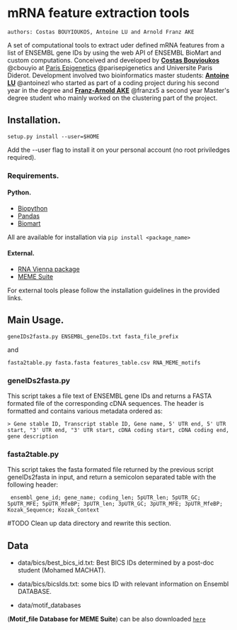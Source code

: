# mRNA feature extraction tools

    authors: Costas BOUYIOUKOS, Antoine LU and Arnold Franz AKE

A set of computational tools to extract uder defined mRNA features from a list of ENSEMBL gene IDs by using the web API of ENSEMBL BioMart and custom computations. Conceived and developed by [**Costas Bouyioukos**](https://github.com/cbouyio) @cbouyio at [Paris Epigenetics](https://github.com/parisepigenetics) @parisepigenetics and Universite Paris Diderot. Development involved two bioinformatics master students: [**Antoine LU**](https://github.com/antoinezl) @antoinezl who started as part of a coding project during his second year in the degree and [**Franz-Arnold AKE**](https://github.com/franzx5) @franzx5 a second year Master's degree student who mainly worked on the clustering part of the project.


## Installation.
```shell
setup.py install --user=$HOME
```
    
Add the --user flag to install it on your personal account (no root priviledges required).

### Requirements.
#### Python.
  - [Biopython](http://biopython.org/)
  - [Pandas](http://pandas.pydata.org/)
  - [Biomart](https://pypi.org/project/biomart/)

All are available for installation via `pip install <package_name>`

#### External.
  - [RNA Vienna package](https://www.tbi.univie.ac.at/RNA/)
  - [MEME Suite](http://meme-suite.org/)
 
For external tools please follow the installation guidelines in the provided links.


## Main Usage.
    geneIDs2fasta.py ENSEMBL_geneIDs.txt fasta_file_prefix

and

    fasta2table.py fasta.fasta features_table.csv RNA_MEME_motifs

### geneIDs2fasta.py
This script takes a file text of ENSEMBL gene IDs and returns a FASTA formated file of the corresponding cDNA sequences. The header is formatted and contains various metadata ordered as:

`> Gene stable ID, Transcript stable ID, Gene name, 5' UTR end, 5' UTR start, "3' UTR end, "3' UTR start, cDNA coding start, cDNA coding end, gene description`

### fasta2table.py
This script takes the fasta formated file returned by the previous script geneIDs2fasta in input, and return a semicolon separated table with the following header:

` ensembl_gene_id; gene_name; coding_len; 5pUTR_len; 5pUTR_GC; 5pUTR_MFE; 5pUTR_MfeBP; 3pUTR_len; 3pUTR_GC; 3pUTR_MFE; 3pUTR_MfeBP; Kozak_Sequence; Kozak_Context`

#TODO Clean up data directory and rewrite this section.
## Data
+ data/bics/best_bics_id.txt: Best BICS IDs determined by a post-doc student (Mohamed MACHAT).

+ data/bics/bicsIds.txt:   some bics ID with relevant information on Ensembl DATABASE.

+ data/motif_databases

(**Motif_file Database for MEME Suite**) can be also downloaded [`here`](http://meme-suite.org/meme-software/Databases/motifs/motif_databases.12.18.tgz)
